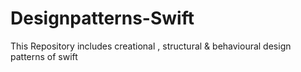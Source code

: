 # Designpatterns-Swift
This Repository includes creational , structural &amp; behavioural design patterns of swift
